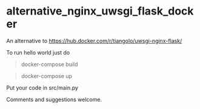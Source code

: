 # alternative_nginx_uwsgi_flask_docker

An alternative to https://hub.docker.com/r/tiangolo/uwsgi-nginx-flask/ 

To run hello world just do

> docker-compose build

> docker-compose up

Put your code in src/main.py

Comments and suggestions welcome.
